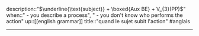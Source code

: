 description::"$\underline{\text{subject}} + \boxed{Aux BE} + V_{3}(PP)$"
when::" - you describe a process", " - you don't know who performs the action"
up::[[english grammar]]
title::"quand le sujet subit l'action"
#anglais

----


